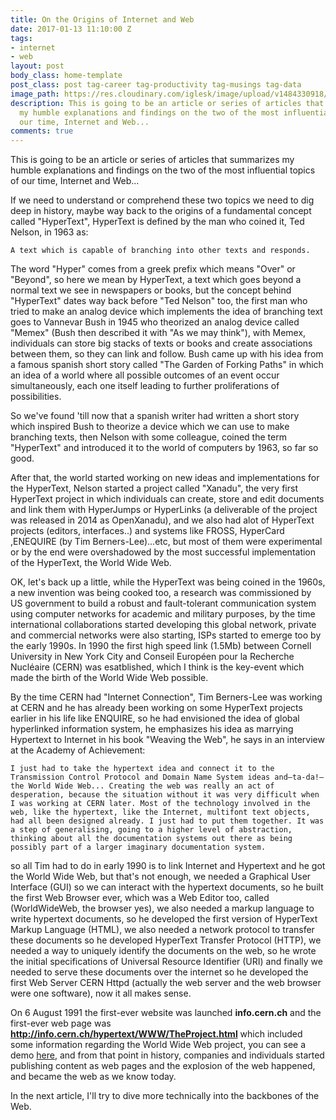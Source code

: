 ```yaml
---
title: On the Origins of Internet and Web
date: 2017-01-13 11:10:00 Z
tags:
- internet
- web
layout: post
body_class: home-template
post_class: post tag-career tag-productivity tag-musings tag-data
image_path: https://res.cloudinary.com/iglesk/image/upload/v1484330918/net.jpg
description: This is going to be an article or series of articles that summarizes
  my humble explanations and findings on the two of the most influential topics of
  our time, Internet and Web...
comments: true
---
```


This is going to be an article or series of articles that summarizes my humble explanations and findings on the two of the most influential topics of our time, Internet and Web...

If we need to understand or comprehend these two topics we need to dig deep in history, maybe way back to the origins of a
fundamental concept called "HyperText", HyperText is defined by the man who coined it, Ted Nelson, in 1963 as:

`A text which is capable of branching into other texts and responds.`

The word "Hyper" comes from a greek prefix which means "Over" or "Beyond", so here we mean by HyperText, a text which goes beyond a
normal text we see in newspapers or books, but the concept behind "HyperText" dates way back before "Ted Nelson" too, the first man who tried to make an analog device which implements the idea of branching text goes to Vannevar Bush in 1945 who theorized an analog device called "Memex" (Bush then described it with "As we may think"), with Memex, individuals can store big stacks of texts or books and create associations between them, so they can link and follow. Bush came up with his idea from a famous spanish short story called "The Garden of Forking Paths" in which an idea of a world where all possible outcomes of an event occur simultaneously, each one itself leading to further proliferations of possibilities.

So we've found 'till now that a spanish writer had written a short story which inspired Bush to theorize a device which we can use to make branching texts, then Nelson with some colleague, coined the term "HyperText" and introduced it to the world of computers by 1963,
so far so good.

After that, the world started working on new ideas and implementations for the HyperText, Nelson started a project called "Xanadu",
the very first HyperText project in which individuals can create, store and edit documents and link them with HyperJumps or HyperLinks (a deliverable of the project was released in 2014 as OpenXanadu), and we also had alot of HyperText projects (editors, interfaces..) and systems like FROSS, HyperCard ,ENEQUIRE (by Tim Berners-Lee)...etc, but most of them were experimental or by the end were overshadowed by the most successful implementation of the HyperText, the World Wide Web.

OK, let's back up a little, while the HyperText was being coined in the 1960s, a new invention was being cooked too, a research was
commissioned by US government to build a robust and fault-tolerant communication system using computer networks for academic and military
purposes, by the time international collaborations started developing this global network, private and commercial networks were also starting, ISPs started to emerge too by the early 1990s. In 1990 the first high speed link (1.5Mb) between Cornell University in New York City and Conseil Européen pour la Recherche Nucléaire (CERN) was esatblished, which I think is the key-event which made the birth of the World Wide Web possible.

By the time CERN had "Internet Connection", Tim Berners-Lee was working at CERN and he has already been working on some HyperText projects earlier in his life like ENQUIRE, so he had envisioned the idea of global hyperlinked information system, he emphasizes his idea as marrying Hypertext to Internet in his book "Weaving the Web", he says in an interview at the Academy of Achievement:

`I just had to take the hypertext idea and connect it to the Transmission Control Protocol and Domain Name System ideas and—ta-da!—the World Wide Web... Creating the web was really an act of desperation, because the situation without it was very difficult when I was working at CERN later. Most of the technology involved in the web, like the hypertext, like the Internet, multifont text objects, had all been designed already. I just had to put them together. It was a step of generalising, going to a higher level of abstraction, thinking about all the documentation systems out there as being possibly part of a larger imaginary documentation system.`

so all Tim had to do in early 1990 is to link Internet and Hypertext and he got the World Wide Web, but that's not enough,
we needed a Graphical User Interface (GUI) so we can interact with the hypertext documents, so he built the first Web Browser ever, which was a Web Editor too, called (WorldWideWeb, the browser yes), we also needed a markup language to write hypertext documents, so he developed the first version of HyperText Markup Language (HTML), we also needed a network protocol to transfer these documents so he developed HyperText Transfer Protocol (HTTP), we needed a way to uniquely identify the documents on the web, so he wrote the initial specifications of Universal Resource Identifier (URI) and finally we needed to serve these documents over the internet so he developed the first Web Server CERN Httpd (actually the web server and the web browser were one software), now it all makes sense.

On 6 August 1991 the first-ever website was launched **info.cern.ch** and the first-ever web page was **http://info.cern.ch/hypertext/WWW/TheProject.html** which included some information regarding the World Wide Web project, you can see a demo [here](http://info.cern.ch/), and from that point in history, companies and individuals started publishing content as web pages and the explosion of the web happened, and became the web as we know today.

In the next article, I'll try to dive more technically into the backbones of the Web.